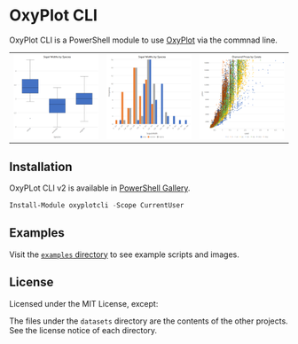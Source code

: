 # OxyPlot CLI

OxyPlot CLI is a PowerShell module to use [OxyPlot](http://www.oxyplot.org) via the commnad line.

<table>
<tr>
<td><img src="examples\images\BoxPlotSeries.png"></td>
<td><img src="examples\images\HistogramSeries2.png"></td>
<td><img src="examples\images\ScatterSeries.png"></td>
</table>

## Installation

OxyPLot CLI v2 is available in [PowerShell Gallery](https://www.powershellgallery.com/packages/oxyplotcli).

```PowerShell
Install-Module oxyplotcli -Scope CurrentUser
```

## Examples

Visit the [`examples` directory](examples) to see example scripts and images.

## License

Licensed under the MIT License, except:

The files under the `datasets` directory are the contents of the other projects. See the license notice of each directory.
